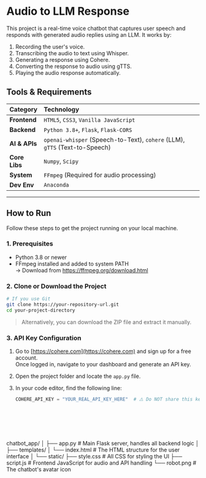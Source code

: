 
# Audio to LLM Response
This project is a real-time voice chatbot that captures user speech and responds with generated audio replies using an LLM.
It works by:
1. Recording the user's voice.
2. Transcribing the audio to text using Whisper.
3. Generating a response using Cohere.
4. Converting the response to audio using gTTS.
5. Playing the audio response automatically.

## Tools & Requirements

| Category      | Technology                                                                                          |
| :------------ | :-------------------------------------------------------------------------------------------------- |
| **Frontend**  | `HTML5`, `CSS3`, `Vanilla JavaScript`                                                               |
| **Backend**   | `Python 3.8+`, `Flask`, `Flask-CORS`                                                                |
| **AI & APIs** | `openai-whisper` (Speech-to-Text), `cohere` (LLM), `gTTS` (Text-to-Speech)                           |
| **Core Libs** | `Numpy`, `Scipy`                                                                                    |
| **System**    | `FFmpeg` (Required for audio processing)                                                            |
| **Dev Env**   | `Anaconda`                                                                                          |

---
## How to Run
Follow these steps to get the project running on your local machine.

### 1. Prerequisites
- Python 3.8 or newer
- FFmpeg installed and added to system PATH  
  → Download from https://ffmpeg.org/download.html

### 2. Clone or Download the Project
```bash
# If you use Git
git clone https://your-repository-url.git
cd your-project-directory
```

> Alternatively, you can download the ZIP file and extract it manually.

### 3. API Key Configuration

1. Go to [https://cohere.com](https://cohere.com) and sign up for a free account.  
   Once logged in, navigate to your dashboard and generate an API key.
2. Open the project folder and locate the `app.py` file.
3. In your code editor, find the following line:
   
   ```python
   COHERE_API_KEY = "YOUR_REAL_API_KEY_HERE"  # ⚠️ Do NOT share this key publicly!
```






```
chatbot_app/
│
├── app.py              # Main Flask server, handles all backend logic
│
├── templates/
│   └── index.html      # The HTML structure for the user interface
│
└── static/
    ├── style.css       # All CSS for styling the UI
    ├── script.js       # Frontend JavaScript for audio and API handling
    └── robot.png       # The chatbot's avatar icon
```
